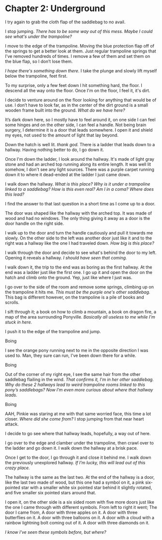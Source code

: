 # Chapter 2: Underground

I try again to grab the cloth flap of the saddlebag to no avail.

I stop jumping. *There has to be some way out of this mess. Maybe I could see what's under the trampoline?*

I move to the edge of the trampoline. Moving the blue protection flap off of the springs to get a better look at them. Just regular trampoline springs that I've removed hundreds of times. I remove a few of them and set them on the blue flap, so I don’t lose them.

*I hope there's something down there.* I take the plunge and slowly lift myself below the trampoline, feet first.

To my surprise, only a few feet down I hit something hard, the floor. I descend all the way onto the floor. Once I'm on the floor, I feel it, it's dirt.

I decide to venture around on the floor looking for anything that would be of use. I don’t have to look far, as in the center of the dirt ground is a small wooden frame built into the ground. *What do we have here?*

It’s dark down here, so I mostly have to feel around it, on one side I can feel some hinges and on the other side, I can feel a handle. Not being brain surgery, I determine it is a door that leads somewhere. I open it and shield my eyes, not used to the amount of light that lay beyond.

Down the hatch is well lit. *thank god.* There is a ladder that leads down to a hallway. Having nothing better to do, I go down it.

Once I'm down the ladder, I look around the hallway. It's made of light gray stone and had an arched top running along its entire length. It was well lit somehow, I don't see any light sources. There was a purple carpet running down it to where it dead-ended at the ladder I just came down.

I walk down the hallway. *What is this place? Why is it under a trampoline linked to a saddlebag? How is this even real? Am I in a coma? Where does this lead?*

I find the answer to that last question in a short time as I come up to a door.

The door was shaped like the hallway with the arched top. It was made of wood and had no windows. The only thing giving it away as a door is the door handle on the right side.

I walk up to the door and turn the handle cautiously and pull it towards me slowly. On the other side to the left was another door just like it and to the right was a hallway like the one I had traveled down. *How big is this place?*

I walk through the door and decide to see what's behind the door to my left. Opening it reveals a hallway. *I should have seen that coming.*

I walk down it, the trip to the end was as boring as the first hallway. At the end was a ladder just like the first one. I go up it and open the door on the hatch and climb onto the ground. Yep, just like where I just was.

I go over to the side of the room and remove some springs, climbing up on the trampoline it hits me. *This must be the purple one's other saddlebag.* This bag is different however, on the trampoline is a pile of books and scrolls.

I sift through it; a book on how to climb a mountain, a book on dragon fire, a map of the area surrounding Ponyville. *Basically all useless to me while I'm stuck in here.*

I push it to the edge of the trampoline and jump.

Boing

I see the orange pony running next to me in the opposite direction I was used to. Man, they sure can run, I've been down there for a while.

Boing

Out of the corner of my right eye, I see the same hair from the other saddlebag flailing in the wind. *That confirms it, I'm in her other saddlebag. Why do these 2 hallways lead to weird trampoline rooms linked to this pony’s saddlebags? Now I'm even more curious about where that hallway leads.*

Boing

AAH, Pinkie was staring at me with that same worried face, this time a lot closer. *Where did she come from?* I stop jumping from that near heart attack.

I decide to go see where that hallway leads, hopefully, a way out of here.

I go over to the edge and clamber under the trampoline, then crawl over to the ladder and go down it. I walk down the hallway at a brisk pace.

Once I get to the door, I go through it and close it behind me. I walk down the previously unexplored hallway. *If I’m lucky, this will lead out of this crazy place.*

The hallway is the same as the last two. At the end of the hallway is a door, like the last two made of wood, but this one had a symbol on it, a pink six-pointed star with a smaller white six pointed star behind it slightly rotated, and five smaller six pointed stars around that.

I open it, on the other side is a six sided room with five more doors just like the one I came through with different symbols. From left to right it went; The door I came from, A door with three apples on it. A door with three butterflies on it. A door with three balloons on it. A door with a cloud with a rainbow lightning bolt coming out of it. A door with three diamonds on it.

*I know I've seen these symbols before, but where?*
